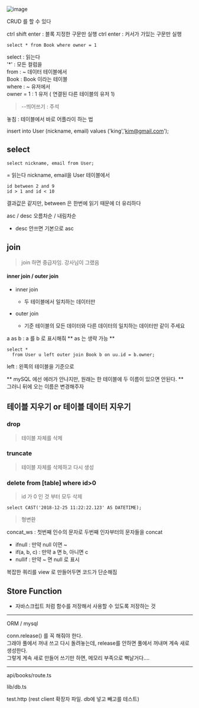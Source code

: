 ![image](https://github.com/user-attachments/assets/e7c55fe6-2c23-4c5e-94dd-972fb56b781a)





CRUD 를 할 수 있다 


ctrl shift enter : 블록 지정한 구문만 실행 
ctrl enter : 커서가 가있는 구문만 실행 


```
select * from Book where owner = 1
```
select : 읽는다  
'*' : 모든 컬럼을  
from : ~ 데이터 테이블에서  
Book : Book 이라는 테이블  
where : ~ 유저에서   
owner = 1 : 1 유저 ( 연결된 다른 테이블의 유저 1) 

> --띄어쓰기 : 주석



놓침 : 테이블에서 바로 어플라이 하는 법 



insert into User (nickname, email) 
          values ('king','kim@gmail.com'); 


## select 
```
select nickname, email from User; 
```
= 읽는다 nickname, email을 User 테이블에서 

```
id between 2 and 9 
id > 1 and id < 10 
```
결과값은 같지만, between 은 한번에 읽기 때문에 더 유리하다 

asc / desc 
오름차순 / 내림차순 
* desc 안쓰면 기본으로 asc


## join
> join 하면 중급자임. 강사님이 그랬음
#### inner join / outer join
- inner join
  - 두 테이블에서 일치하는 데이터만
 
- outer join
  - 기준 테이블의 모든 데이터와 다른 데이터의 일치하는 데이터만 같이 주세요
 
a as b : a 를 b 로 표시해줘
** as 는 생략 가능 ** 


```
select * 
  from User u left outer join Book b on uu.id = b.owner; 
```
left : 왼쪽의 테이블을 기준으로 


** mySQL 에선 에러가 안나지만, 원래는 한 테이블에 두 이름이 있으면 안된다. **  
그러니 뒤에 오는 이름은 변경해주자 




## 테이블 지우기 or 테이블 데이터 지우기  
### drop 
> 테이블 자체를 삭제 
### truncate 
> 테이블 자체를 삭제하고 다시 생성 
### delete from [table] where id>0
> id 가 0 인 것 부터 모두 삭제



```
select CAST('2018-12-25 11:22:22.123' AS DATETIME);
```
> 형변환


concat_ws : 첫번째 인수의 문자로 두번째 인자부터의 문자들을 concat 

- ifnull : 만약 null 이면 ~ 
- if(a, b, c) : 만약 a 면 b, 아니면 c
- nullif : 만약 ~ 면 null 로 표시


복잡한 쿼리를 view 로 만들어두면 코드가 단순해짐 

## Store Function 
- 자바스크립트 처럼 함수를 저장해서 사용할 수 있도록 저장하는 것





---------------------
ORM / mysql





conn.release() 를 꼭 해줘야 한다.  
그래야 풀에서 꺼내 쓰고 다시 돌려놓는데, release를 안하면 풀에서 꺼내며 계속 새로 생성한다.  
그렇게 계속 새로 만들어 쓰기만 하면, 메모리 부족으로 뻑날거다.... 

----------
api/books/route.ts

lib/db.ts

test.http (rest client 확장자 파일. db에 넣고 빼고를 테스트) 


